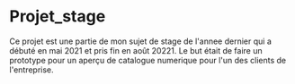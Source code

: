 # Projet_stage

Ce projet est une partie de mon sujet de stage de l'annee dernier qui a débuté en mai 2021 et pris fin en août 20221. 
Le but était de faire un prototype pour un aperçu de catalogue numerique pour l'un des clients de l'entreprise.
